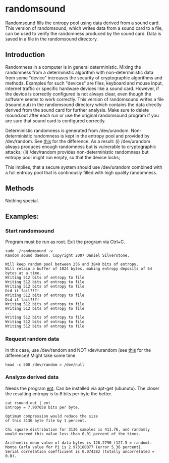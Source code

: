 # randomsound
[Randomsound](http://archive.ubuntu.com/ubuntu/pool/universe/r/randomsound/randomsound_0.2.orig.tar.gz) fills the entropy pool using data derived from a sound card.
This version of randomsound, which writes data from a sound card to a file, can be used to verify the randomness produced by the sound card.
Data is saved in a file in the randomsound directory.

## Introduction
Randomness in a computer is in general deterministic.
Mixing the randomness from a deterministic algorithm with non-deterministic data from some "device" increases the security of cryptographic algorithms and methods.
Examples for such "devices" are files, keyboard and mouse input, internet traffic or specific hardware devices like a sound card.
However, if the device is correctly configured is not always clear, even though the software seems to work correctly.
This version of randomsound writes a file (rsound.out) in the randomsound directory which contains the data directly derived from the sound card for further analysis.
Make sure to delete rsound.out after each run or use the original randomsound program if you are sure that sound card is configured correctly.

Deterministic randomness is generated from /dev/urandom.
Non-deterministic randomness is kept in the entropy pool and provided by /dev/random.
See [this](https://stackoverflow.com/questions/23712581/differences-between-random-and-urandom) for the difference.
As a result:
(i) /dev/urandom always produces enough randomness but is vulnerable to cryptographic attacks;
(ii) /dev/random provides non-deterministic randomness but entropy pool might run empty, so that the device locks;

This implies, that a secure system should use /dev/urandom combined with a full entropy pool that is continously filled with high quality randomness.

## Methods
Nothing special.

## Examples:
### Start randomsound
Program must be run as root. Exit the program via Ctrl+C.

```
sudo ./randomsound -v
Random sound daemon. Copyright 2007 Daniel Silverstone.

Will keep random pool between 256 and 3840 bits of entropy.
Will retain a buffer of 1024 bytes, making entropy deposits of 64 bytes at a time.
Writing 512 bits of entropy to file
Writing 512 bits of entropy to file
Writing 512 bits of entropy to file
Did it fail?!?!
Writing 512 bits of entropy to file
Did it fail?!?!
Writing 512 bits of entropy to file
Writing 512 bits of entropy to file
...
Writing 512 bits of entropy to file
Writing 512 bits of entropy to file
Writing 512 bits of entropy to file
```

### Request random data
In this case, use /dev/random and NOT /dev/urandom (see [this](https://stackoverflow.com/questions/23712581/differences-between-random-and-urandom) for the difference)!
Might take some time.

```
head -c 500 /dev/random > /dev/null
```

### Analyze derived data
Needs the program [ent](https://packages.ubuntu.com/de/xenial/ent).
Can be installed via apt-get (ubunutu).
The closer the resulting entropy is to 8 bits per byte the better. 
```
cat rsound.out | ent
Entropy = 7.907658 bits per byte.

Optimum compression would reduce the size
of this 3136 byte file by 1 percent.

Chi square distribution for 3136 samples is 411.76, and randomly
would exceed this value less than 0.01 percent of the times.

Arithmetic mean value of data bytes is 126.2790 (127.5 = random).
Monte Carlo value for Pi is 2.973180077 (error 5.36 percent).
Serial correlation coefficient is 0.074282 (totally uncorrelated = 0.0).
```
